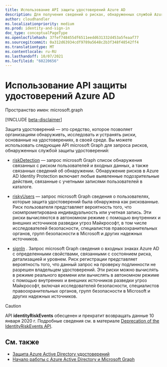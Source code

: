 ```yaml
---
title: Использование API защиты удостоверений Azure AD
description: Для получения сведений о рисках, обнаруженных службой Azure AD Identity Protection, вы можете Graph microsoft Graph AD.
author: cloudhandler
ms.localizationpriority: medium
ms.prod: identity-and-sign-in
doc_type: conceptualPageType
ms.openlocfilehash: 37fef748455df6511eedd631332d453a5feaaf77
ms.sourcegitcommit: 0a312d63934cdf9789a5648c2b3f348f48542ff4
ms.translationtype: MT
ms.contentlocale: ru-RU
ms.lasthandoff: 10/07/2021
ms.locfileid: "60220656"
---
```

# <a name="use-the-azure-ad-identity-protection-api"></a>Использование API защиты удостоверений Azure AD

Пространство имен: microsoft.graph

[!INCLUDE [beta-disclaimer](../../includes/beta-disclaimer.md)]

Защита удостоверений — это средство, которое позволяет организациям обнаруживть, исследовать и устранять риски, основанные на удостоверениях, в своей среде. Вы можете использовать следующие API microsoft Graph для запроса рисков, обнаруженных службой защиты удостоверений: 

* [riskDetection](riskdetection.md) — запрос microsoft Graph список обнаружения связанных с риском пользователей и входных данных, а также связанных сведений об обнаружении. Обнаружение рисков в Azure AD Identity Protection включает любые выявленные подозрительные действия, связанные с учетными записями пользователей в каталоге.

* [riskyUsers](riskyuser.md) — запрос microsoft Graph сведения о пользователях, которые защита удостоверений была обнаружена как рискованные. Риск пользователя представляет вероятность того, что скомпрометирована индивидуальность или учетная запись. Эти риски вычисляются в автономном режиме с помощью внутренних и внешних источников разведки угроз Майкрософт, в том числе исследователей безопасности, специалистов правоохранительных органов, групп безопасности в Microsoft и других надежных источников.

* [signIn](signin.md) . Запрос microsoft Graph сведения о входных знаках Azure AD с определенными свойствами, связанными с состоянием риска, детализацией и уровнем. Риск регистрации представляет вероятность того, что данный запрос на проверку подлинности не разрешен владельцем удостоверений. Эти риски можно вычислять в режиме реального времени или вычислять в автономном режиме с помощью внутренних и внешних источников разведки угроз Майкрософт, включая исследователей безопасности, специалистов правоохранительных органов, групп безопасности в Microsoft и других надежных источников.


>[!CAUTION]
>API **identityRiskEvents** обесценен и прекратит возвращать данные 10 января 2020 г. Подробные сведения см. в материале [Deprecation of the IdentityRiskEvents API](https://developer.microsoft.com/office/blogs/deprecatation-of-the-identityriskevents-api/).

## <a name="see-also"></a>См. также

* [Защита Azure Active Directory удостоверений](/azure/active-directory/identity-protection/overview-identity-protection)
* [Начало работы с Azure Active Directory и Microsoft Graph](/azure/active-directory/identity-protection/howto-identity-protection-graph-api)
